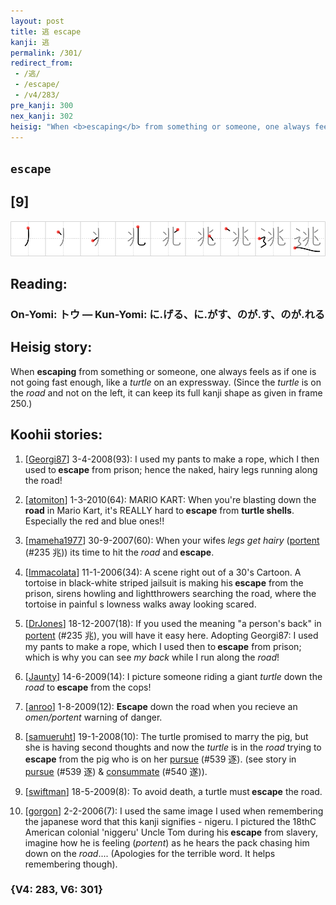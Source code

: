 ```yaml
---
layout: post
title: 逃 escape
kanji: 逃
permalink: /301/
redirect_from:
 - /逃/
 - /escape/
 - /v4/283/
pre_kanji: 300
nex_kanji: 302
heisig: "When <b>escaping</b> from something or someone, one always feels as if one is not going fast enough, like a <i>turtle</i> on an expressway. (Since the <i>turtle</i> is on the <i>road</i> and not on the left, it can keep its full kanji shape as given in frame 250.)"
---
```


## `escape`

## [9]

<div class="stroke"><img src="../images/E98083.png" /></div>

## Reading:

### On-Yomi: トウ &mdash; Kun-Yomi: に.げる、に.がす、のが.す、のが.れる

## Heisig story:

When <b>escaping</b> from something or someone, one always feels as if one is not going fast enough, like a <i>turtle</i> on an expressway. (Since the <i>turtle</i> is on the <i>road</i> and not on the left, it can keep its full kanji shape as given in frame 250.)

## Koohii stories:

1) [<a href="http://kanji.koohii.com/profile/Georgi87">Georgi87</a>] 3-4-2008(93): I used my pants to make a rope, which I then used to<strong> escape</strong> from prison; hence the naked, hairy legs running along the road!

2) [<a href="http://kanji.koohii.com/profile/atomiton">atomiton</a>] 1-3-2010(64): MARIO KART: When you&#039;re blasting down the <strong>road</strong> in Mario Kart, it&#039;s REALLY hard to<strong> escape</strong> from <strong>turtle shells</strong>. Especially the red and blue ones!!

3) [<a href="http://kanji.koohii.com/profile/mameha1977">mameha1977</a>] 30-9-2007(60): When your wifes <em>legs get hairy</em> (<a href="../v4/235">portent</a> (#235 兆)) its time to hit the <em>road</em> and<strong> escape</strong>.

4) [<a href="http://kanji.koohii.com/profile/Immacolata">Immacolata</a>] 11-1-2006(34): A scene right out of a 30&#039;s Cartoon. A tortoise in black-white striped jailsuit is making his<strong> escape</strong> from the prison, sirens howling and lightthrowers searching the road, where the tortoise in painful s lowness walks away looking scared.

5) [<a href="http://kanji.koohii.com/profile/DrJones">DrJones</a>] 18-12-2007(18): If you used the meaning &quot;a person&#039;s back&quot; in <a href="../v4/235">portent</a> (#235 兆), you will have it easy here. Adopting Georgi87: I used my pants to make a rope, which I used then to<strong> escape</strong> from prison; which is why you can see <em>my back</em> while I run along the <em>road</em>!

6) [<a href="http://kanji.koohii.com/profile/Jaunty">Jaunty</a>] 14-6-2009(14): I picture someone riding a giant <em>turtle</em> down the <em>road</em> to<strong> escape</strong> from the cops!

7) [<a href="http://kanji.koohii.com/profile/anroo">anroo</a>] 1-8-2009(12): <strong>Escape</strong> down the road when you recieve an <em>omen/portent</em> warning of danger.

8) [<a href="http://kanji.koohii.com/profile/samueruht">samueruht</a>] 19-1-2008(10): The turtle promised to marry the pig, but she is having second thoughts and now the <em>turtle</em> is in the <em>road</em> trying to<strong> escape</strong> from the pig who is on her <a href="../v4/539">pursue</a> (#539 逐). (see story in <a href="../v4/539">pursue</a> (#539 逐) &amp; <a href="../v4/540">consummate</a> (#540 遂)).

9) [<a href="http://kanji.koohii.com/profile/swiftman">swiftman</a>] 18-5-2009(8): To avoid death, a turtle must<strong> escape</strong> the road.

10) [<a href="http://kanji.koohii.com/profile/gorgon">gorgon</a>] 2-2-2006(7): I used the same image I used when remembering the japanese word that this kanji signifies - nigeru. I pictured the 18thC American colonial &#039;niggeru&#039; Uncle Tom during his<strong> escape</strong> from slavery, imagine how he is feeling (<em>portent</em>) as he hears the pack chasing him down on the <em>road</em>.... (Apologies for the terrible word. It helps remembering though).

### {V4: 283, V6: 301}
